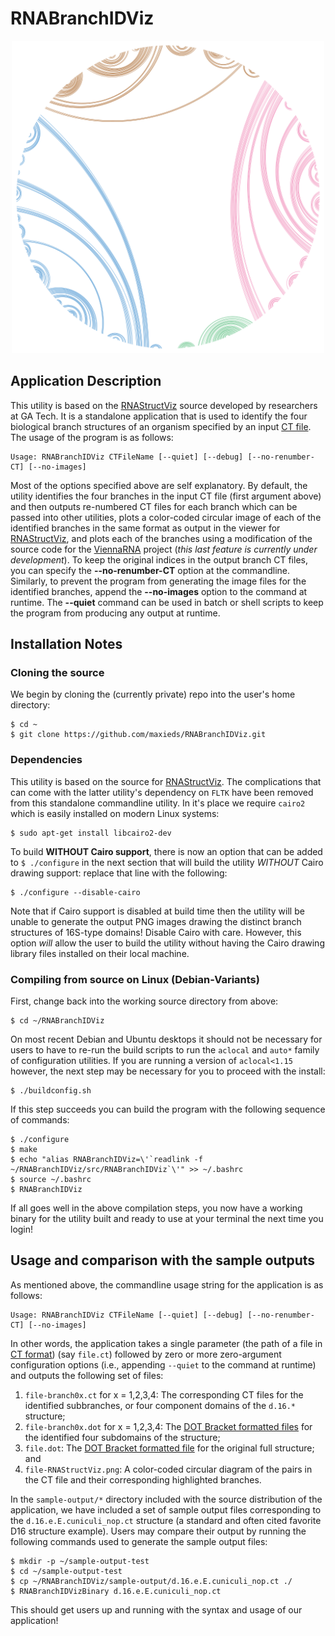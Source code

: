 # RNABranchIDViz

<center>
<img src="https://github.com/maxieds/RNABranchIDViz/blob/master/images/d.16.e.E.cuniculi_nop-RNAStructViz.png" width="500" />
</center>

## Application Description

This utility is based on the [RNAStructViz](https://github.com/gtDMMB/RNAStructViz) source developed by 
researchers at GA Tech. It is a standalone application that is used to identify the four biological 
branch structures of an organism specified by an input 
[CT file](https://rna.urmc.rochester.edu/Text/File_Formats.html#CT). 
The usage of the program is as follows: 
```
Usage: RNABranchIDViz CTFileName [--quiet] [--debug] [--no-renumber-CT] [--no-images]
```
Most of the options specified above are self explanatory. By default, the utility identifies the four 
branches in the input CT file (first argument above) and then outputs re-numbered CT files for each 
branch which can be passed into other utilities, plots a color-coded circular image of each of the 
identified branches in the same format as output in the viewer for 
[RNAStructViz](https://github.com/gtDMMB/RNAStructViz), and plots each of the branches using a modification of 
the source code for the [ViennaRNA](https://www.tbi.univie.ac.at/RNA/) project (*this last feature is currently 
under development*). To keep the original indices in the output branch CT files, you can specify the 
**--no-renumber-CT** option at the commandline. Similarly, to prevent the program from generating the image files 
for the identified branches, append the **--no-images** option to the command at runtime. The 
**--quiet** command can be used in batch or shell scripts to keep the program from producing any output at runtime. 

## Installation Notes

### Cloning the source

We begin by cloning the (currently private) repo into the user's home directory:
```
$ cd ~
$ git clone https://github.com/maxieds/RNABranchIDViz.git
```

### Dependencies 

This utility is based on the source for [RNAStructViz](https://github.com/gtDMMB/RNAStructViz). 
The complications that can come with the latter utility's dependency on ``FLTK`` have been 
removed from this standalone commandline utility. In it's place we require ``cairo2`` which is 
easily installed on modern Linux systems:
```
$ sudo apt-get install libcairo2-dev
``` 
To build **WITHOUT Cairo support**, there is now an option that can be added to ``$ ./configure`` in the 
next section that will build the utility *WITHOUT* Cairo drawing support: replace that line with the 
following:
```
$ ./configure --disable-cairo
```
Note that if Cairo support is disabled at build time then the utility will be unable to generate the 
output PNG images drawing the distinct branch structures of 16S-type domains! Disable Cairo with care. 
However, this option *will* allow the user to build the utility without having the Cairo 
drawing library files installed on their local machine. 

### Compiling from source on Linux (Debian-Variants)

First, change back into the working source directory from above:
```
$ cd ~/RNABranchIDViz
```
On most recent Debian and Ubuntu desktops it should not be necessary for users to have to 
re-run the build scripts to run the ``aclocal`` and ``auto*`` family of configuration 
utilities. If you are running a version of ``aclocal<1.15`` however, the next step may be 
necessary for you to proceed with the install:
```
$ ./buildconfig.sh
```
If this step succeeds you can build the program with the following sequence of commands:
```
$ ./configure
$ make
$ echo "alias RNABranchIDViz=\'`readlink -f ~/RNABranchIDViz/src/RNABranchIDViz`\'" >> ~/.bashrc
$ source ~/.bashrc
$ RNABranchIDViz
``` 
If all goes well in the above compilation steps, you now have a working binary for the 
utility built and ready to use at your terminal the next time you login!

## Usage and comparison with the sample outputs

As mentioned above, the commandline usage string for the application is as follows: 
```
Usage: RNABranchIDViz CTFileName [--quiet] [--debug] [--no-renumber-CT] [--no-images]
```
In other words, the application takes a single parameter 
(the path of a file in [CT format](https://rna.urmc.rochester.edu/Text/File_Formats.html#CT)) (say ``file.ct``) 
followed by zero or more zero-argument configuration options (i.e., appending ``--quiet`` to the command at runtime) and 
outputs the following set of files:
1. ``file-branch0x.ct`` for x = 1,2,3,4: The corresponding CT files for the identified subbranches, or four 
   component domains of the ``d.16.*`` structure; 
2. ``file-branch0x.dot`` for x = 1,2,3,4: The 
[DOT Bracket formatted files](https://rna.urmc.rochester.edu/Text/File_Formats.html#DotBracket) 
for the identified four subdomains of the structure; 
3. ``file.dot``: The [DOT Bracket formatted file](https://rna.urmc.rochester.edu/Text/File_Formats.html#DotBracket) for the 
original full structure; and 
4. ``file-RNAStructViz.png``: A color-coded circular diagram of the pairs in the CT file and their corresponding 
highlighted branches. 

In the ``sample-output/*`` directory included with the source distribution of the application, we have included 
a set of sample output files corresponding to the ``d.16.e.E.cuniculi_nop.ct`` structure (a standard and often cited 
favorite D16 structure example). Users may compare their output by running the following commands used to generate the 
sample output files: 
```
$ mkdir -p ~/sample-output-test
$ cd ~/sample-output-test
$ cp ~/RNABranchIDViz/sample-output/d.16.e.E.cuniculi_nop.ct ./
$ RNABranchIDVizBinary d.16.e.E.cuniculi_nop.ct
```
This should get users up and running with the syntax and usage of our application! 
